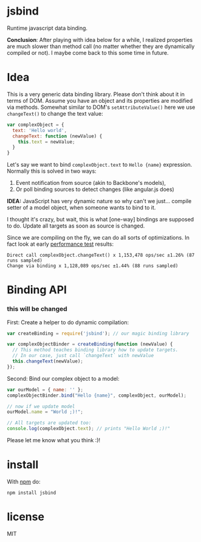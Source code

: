 # jsbind

Runtime javascript data binding.

**Conclusion**: After playing with idea below for a while, I realized properties are much slower than method call (no matter whether they are dynamically compiled or not). I maybe come back to this some time in future.

# Idea

This is a very generic data binding library. Please don't think about it in terms of DOM.
Assume you have an object and its properties are modified via methods. Somewhat similar to DOM's `setAttributeValue()` here we use `changeText()` to change the text value:

``` js
var complexObject = {
  text: 'Hello world',
  changeText: function (newValue) {
    this.text = newValue;
  }
}
```

Let's say we want to bind `complexObject.text` to `Hello {name}` expression. Normally this is solved in two ways:

1. Event notification from source (akin to Backbone's models),
2. Or poll binding sources to detect changes (like angular.js does)

**IDEA:** JavaScript has very dynamic nature so why can't we just... compile setter of a model object, when someone wants to bind to it.

I thought it's crazy, but wait, this is what [one-way] bindings are supposed to do. Update all targets as soon as source is changed.

Since we are compiling on the fly, we can do all sorts of optimizations. In fact look at early [performance test](https://github.com/anvaka/jsbind/tree/master/perf) results:

```
Direct call complexObject.changeText() x 1,153,478 ops/sec ±1.26% (87 runs sampled)
Change via binding x 1,128,089 ops/sec ±1.44% (88 runs sampled)
```

# Binding API

### this will be changed

First: Create a helper to do dynamic compilation:

``` js
var createBinding = require('jsbind'); // our magic binding library

var complexObjectBinder = createBinding(function (newValue) {
  // This method teaches binding library how to update targets.
  // In our case, just call `changeText` with newValue
  this.changeText(newValue);
});
```

Second: Bind our complex object to a model:

``` js
var ourModel = { name: '' };
complexObjectBinder.bind("Hello {name}", complexObject, ourModel);

// now if we update model
ourModel.name = "World ;)!";

// All targets are updated too:
console.log(complexObject.text); // prints "Hello World ;)!"
```

Please let me know what you think :)!

# install

With [npm](https://npmjs.org) do:

```
npm install jsbind
```

# license

MIT
